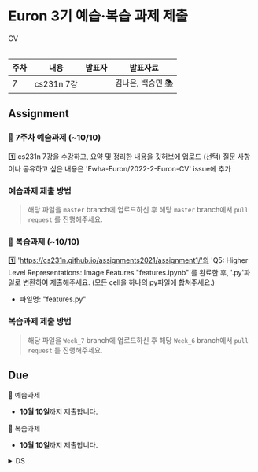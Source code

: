 # Euron 3기 예습·복습 과제 제출

<summary>CV</summary>
<div markdown="1">       

<br />  
  
| 주차 | 내용         | 발표자                       | 발표자료 |
| ---- | ------------ | ---------------------------- | -------- |
|  7   |cs231n 7강 ||김나은, 백승민 [📚]()    |



## Assignment
  
### 📍 7주차 예습과제 (~10/10)
 1️⃣ cs231n 7강을 수강하고, 요약 및 정리한 내용을 깃허브에 업로드
    (선택) 질문 사항이나 공유하고 싶은 내용은 'Ewha-Euron/2022-2-Euron-CV' issue에 추가

 
### 예습과제 제출 방법
  
> 해당 파일을 `master` branch에 업로드하신 후 해당 `master`  branch에서  `pull request` 를 진행해주세요.
  
### 📍 복습과제 (~10/10)
 1️⃣ 'https://cs231n.github.io/assignments2021/assignment1/'의 'Q5: Higher Level Representations: Image Features "features.ipynb"'를 완료한 후, '.py'파일로 변환하여 제출해주세요. (모든 cell을 하나의 py파일에 합쳐주세요.)
  
  - 파일명: "features.py"
  
### 복습과제 제출 방법
  
> 해당 파일을 `Week_7` branch에 업로드하신 후 해당 `Week_6`  branch에서  `pull request` 를 진행해주세요.

  
## Due 
  
📍 예습과제
  - **10월 10일**까지 제출합니다.
  
📍 복습과제
  - **10월 10일**까지 제출합니다.


<details>
<summary>DS</summary>
<div markdown="1">       

<br />  
  
| 주차 | 내용         | 발표자                       | 발표자료 |
| ---- | ------------ | ---------------------------- | -------- |
|  7   |파이썬머신러닝완벽가이드 6장 |여채윤, 이가영, 조혜빈| [📚]()    |



## Assignment

> 매주 예습 과제와 복습 과제가 주어집니다. 
  
### 📍 예습과제 (~10/10)
 1️⃣ 파이썬 머신러닝 완벽 가이드 6장을 필사하여 주피터나 구글 코랩으로 실행한 실습 코드들을 ipynb 형식으로 정리

 
### 예습과제 제출 방법
  
> 해당 파일을 `master` branch에 업로드하신 후 해당 `master`  branch에서  `pull request` 를 진행해주세요.
  
- 과제 제출 방법
    - 레포: (origin) username/2022-2-Euron-Study-Assignments
    - 브랜치: `master`
    - 해당 주차 브랜치에 과제 업로드하고 Pull Request, 이때 label은 `DS` , `예습과제`
  
### 📍 복습과제 (~10/10)
  - 아래 두 개의 노트북 중 하나를 골라 세션 내용과 함께 정리 및 필사해 pdf 혹은 ipynb 파일로 제출해주세요
    * [House Prices Prediction using Pycaret](https://www.kaggle.com/code/teampycaret/house-prices-prediction-using-pycaret)
    * [Stacked Regressions : Top 4% on LeaderBoard](https://www.kaggle.com/code/serigne/stacked-regressions-top-4-on-leaderboard)
  
### 복습과제 제출 방법
  
> 해당 파일을 `Week_7` branch에 업로드하신 후 해당 `Week_6`  branch에서  `pull request` 를 진행해주세요.
  
- 과제 제출 방법
    - 레포: (origin) username/2022-2-Euron-Study-Assignments
    - 브랜치: `Week_7`
    - 해당 주차 브랜치에 과제 업로드하고 Pull Request, 이때 label은 `DS` , `복습과제`

  
## Due 
  
📍 예습과제
  - **10월 10일**까지 제출합니다.
  
📍 복습과제
  - **10월 10일**까지 제출합니다.
  
